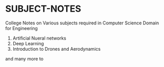 # SUBJECT-NOTES
College Notes on Various subjects required in Computer Science Domain for Engineering
1. Artificial Nueral networks 
2. Deep Learning
3. Introduction to Drones and Aerodynamics

and many more to
